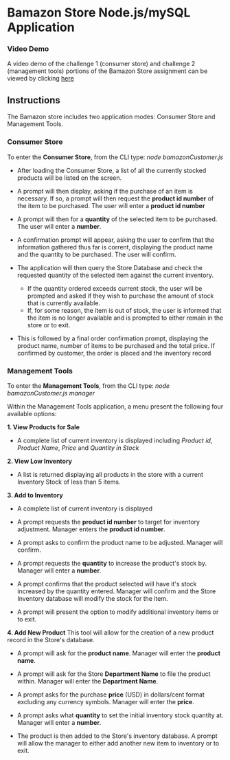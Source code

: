 # Bamazon Store Node.js/mySQL Application

### Video Demo
A video demo of the challenge 1 (consumer store) and challenge 2 (management tools) portions of the Bamazon Store assignment can be viewed by clicking [here](https://youtu.be/kzKggyn5Jjw)


## Instructions
The Bamazon store includes two application modes: Consumer Store and Management Tools.



### Consumer Store
To enter the **Consumer Store**, from the CLI type: *node bamazonCustomer.js*

* After loading the Consumer Store, a list of all the currently stocked products will be listed on the screen. 

* A prompt will then display, asking if the purchase of an item is necessary. If so, a prompt will then request the **product id number** of the item to be purchased. The user will enter a **product id number**

* A prompt will then for a **quantity** of the selected item to be purchased. The user will enter a **number**.

* A confirmation prompt will appear, asking the user to confirm that the information gathered thus far is corrent,  displaying the product name and the quantity to be purchased. The user will confirm.

* The application will then query the Store Database and check the requested quantity of the selected item against the current inventory.  
  * If the quantity ordered exceeds current stock, the user will be prompted and asked if they wish to purchase the amount of stock that is currently available.
  * If, for some reason, the item is out of stock, the user is informed that the item is no longer available and is prompted to either remain in the store or to exit.

* This is followed by a final order confirmation prompt, displaying the product name, number of items to be purchased and the total price.  If confirmed by customer, the order is placed and the inventory record





### Management Tools
To enter the **Management Tools**, from the CLI type: *node bamazonCustomer.js manager*

Within the Management Tools application, a menu present the following four available options:

**1. View Products for Sale**

* A complete list of current inventory is displayed including *Product id*, *Product Name*, *Price* and *Quantity in Stock*

**2. View Low Inventory**

* A list is returned displaying all products in the store with a current Inventory Stock of less than 5 items.

**3. Add to Inventory**

* A complete list of current inventory is displayed

* A prompt requests the **product id number** to target for inventory adjustment. Manager enters the **product id number**.

* A prompt asks to confirm the product name to be adjusted.  Manager will confirm.

* A prompt requests the **quantity** to increase the product's stock by.  Manager will enter a **number**.

* A prompt confirms that the product selected will have it's stock increased by the quantity entered.  Manager will confirm and the Store Inventory database will modify the stock for the item.

* A prompt will present the option to modify additional inventory items or to exit.


**4. Add New Product**
This tool will allow for the creation of a new product record in the Store's database.

* A prompt will ask for the **product name**.  Manager will enter the **product name**.

* A prompt will ask for the Store **Department Name** to file the product within.  Manager will enter the **Department Name**.

* A prompt asks for the purchase **price** (USD) in dollars/cent format excluding any currency symbols. Manager will enter the **price**.

* A prompt asks what **quantity** to set the initial inventory stock quantity at.  Manager will enter a **number**.

* The product is then added to the Store's inventory database. A prompt will allow the manager to either add another new item to inventory or to exit.